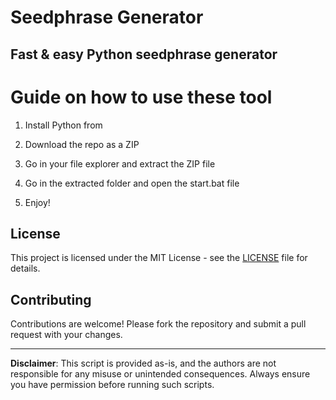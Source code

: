 # Seedphrase Generator 

## Fast & easy Python seedphrase generator
 
# Guide on how to use these tool 

1. Install Python from

2. Download the repo as a ZIP 

3. Go in your file explorer and extract the ZIP file 
  
4. Go in the extracted folder and open the start.bat file

5. Enjoy! 
  
## License

This project is licensed under the MIT License - see the [LICENSE](LICENSE) file for details. 
   
## Contributing

Contributions are welcome! Please fork the repository and submit a pull request with your changes.    
 
--- 
 
**Disclaimer**: This script is provided as-is, and the authors are not responsible for any misuse or unintended consequences. Always ensure you have permission before running such scripts.